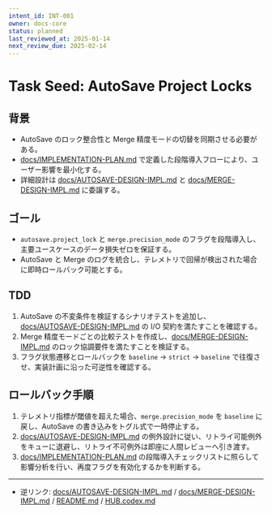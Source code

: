 ```yaml
---
intent_id: INT-001
owner: docs-core
status: planned
last_reviewed_at: 2025-01-14
next_review_due: 2025-02-14
---
```


# Task Seed: AutoSave Project Locks

## 背景

- AutoSave のロック整合性と Merge 精度モードの切替を同期させる必要がある。
- [docs/IMPLEMENTATION-PLAN.md](../IMPLEMENTATION-PLAN.md) で定義した段階導入フローにより、ユーザー影響を最小化する。
- 詳細設計は [docs/AUTOSAVE-DESIGN-IMPL.md](../AUTOSAVE-DESIGN-IMPL.md) と [docs/MERGE-DESIGN-IMPL.md](../MERGE-DESIGN-IMPL.md) に委譲する。

## ゴール

- `autosave.project_lock` と `merge.precision_mode` のフラグを段階導入し、主要ユースケースのデータ損失ゼロを保証する。
- AutoSave と Merge のログを統合し、テレメトリで回帰が検出された場合に即時ロールバック可能とする。

## TDD

1. AutoSave の不変条件を検証するシナリオテストを追加し、[docs/AUTOSAVE-DESIGN-IMPL.md](../AUTOSAVE-DESIGN-IMPL.md) の I/O 契約を満たすことを確認する。
2. Merge 精度モードごとの比較テストを作成し、[docs/MERGE-DESIGN-IMPL.md](../MERGE-DESIGN-IMPL.md) のロック協調要件を満たすことを検証する。
3. フラグ状態遷移とロールバックを `baseline` → `strict` → `baseline` で往復させ、実装計画に沿った可逆性を確認する。

## ロールバック手順

1. テレメトリ指標が閾値を超えた場合、`merge.precision_mode` を `baseline` に戻し、AutoSave の書き込みをトグル式で一時停止する。
2. [docs/AUTOSAVE-DESIGN-IMPL.md](../AUTOSAVE-DESIGN-IMPL.md) の例外設計に従い、リトライ可能例外をキューに退避し、リトライ不可例外は即座に人間レビューへ引き渡す。
3. [docs/IMPLEMENTATION-PLAN.md](../IMPLEMENTATION-PLAN.md) の段階導入チェックリストに照らして影響分析を行い、再度フラグを有効化するかを判断する。

---

- 逆リンク: [docs/AUTOSAVE-DESIGN-IMPL.md](../AUTOSAVE-DESIGN-IMPL.md) / [docs/MERGE-DESIGN-IMPL.md](../MERGE-DESIGN-IMPL.md) / [README.md](../../README.md) / [HUB.codex.md](../../HUB.codex.md)

